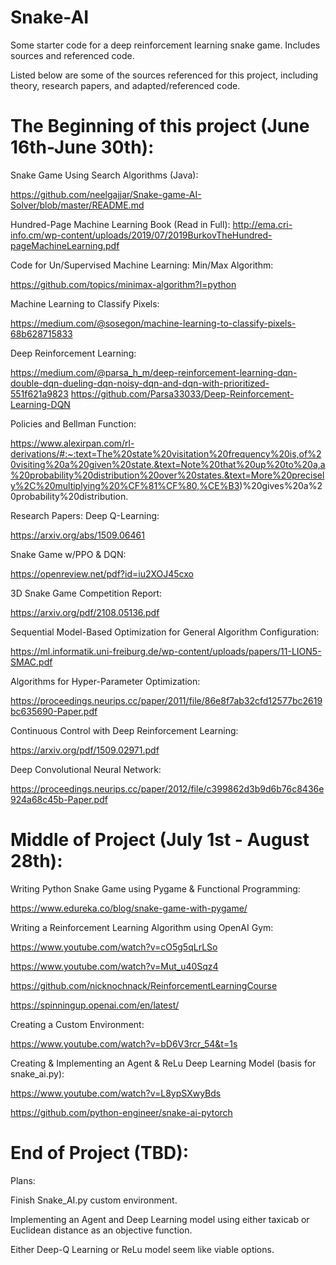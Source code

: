 # Snake-AI
Some starter code for a deep reinforcement learning snake game. Includes sources and referenced code.

Listed below are some of the sources referenced for this project, including theory, research papers, and adapted/referenced code.

# The Beginning of this project (June 16th-June 30th):

Snake Game Using Search Algorithms (Java):

https://github.com/neelgajjar/Snake-game-AI-Solver/blob/master/README.md

Hundred-Page Machine Learning Book (Read in Full):
http://ema.cri-info.cm/wp-content/uploads/2019/07/2019BurkovTheHundred-pageMachineLearning.pdf

Code for Un/Supervised Machine Learning:
  Min/Max Algorithm:
  
  https://github.com/topics/minimax-algorithm?l=python

Machine Learning to Classify Pixels:

https://medium.com/@sosegon/machine-learning-to-classify-pixels-68b628715833

Deep Reinforcement Learning:

https://medium.com/@parsa_h_m/deep-reinforcement-learning-dqn-double-dqn-dueling-dqn-noisy-dqn-and-dqn-with-prioritized-551f621a9823
https://github.com/Parsa33033/Deep-Reinforcement-Learning-DQN

Policies and Bellman Function:

https://www.alexirpan.com/rl-derivations/#:~:text=The%20state%20visitation%20frequency%20is,of%20visiting%20a%20given%20state.&text=Note%20that%20up%20to%20a,a%20probability%20distribution%20over%20states.&text=More%20precisely%2C%20multiplying%20%CF%81%CF%80,%CE%B3)%20gives%20a%20probability%20distribution.




Research Papers:
  Deep Q-Learning:
  
  https://arxiv.org/abs/1509.06461
  
  Snake Game w/PPO & DQN:
  
  https://openreview.net/pdf?id=iu2XOJ45cxo
  
  3D Snake Game Competition Report:
  
  https://arxiv.org/pdf/2108.05136.pdf
  
  Sequential Model-Based Optimization for General Algorithm Configuration:
  
  https://ml.informatik.uni-freiburg.de/wp-content/uploads/papers/11-LION5-SMAC.pdf
  
  Algorithms for Hyper-Parameter Optimization:
  
  https://proceedings.neurips.cc/paper/2011/file/86e8f7ab32cfd12577bc2619bc635690-Paper.pdf
  
  Continuous Control with Deep Reinforcement Learning:
  
  https://arxiv.org/pdf/1509.02971.pdf
  
  Deep Convolutional Neural Network:
  
  https://proceedings.neurips.cc/paper/2012/file/c399862d3b9d6b76c8436e924a68c45b-Paper.pdf
  
  
  
  
  
# Middle of Project (July 1st - August 28th):

  Writing Python Snake Game using Pygame & Functional Programming:
  
  https://www.edureka.co/blog/snake-game-with-pygame/
  
  Writing a Reinforcement Learning Algorithm using OpenAI Gym:
  
  https://www.youtube.com/watch?v=cO5g5qLrLSo
  
  https://www.youtube.com/watch?v=Mut_u40Sqz4
  
  https://github.com/nicknochnack/ReinforcementLearningCourse
  
  https://spinningup.openai.com/en/latest/
  
  Creating a Custom Environment:
  
  https://www.youtube.com/watch?v=bD6V3rcr_54&t=1s
  
  Creating & Implementing an Agent & ReLu Deep Learning Model (basis for snake_ai.py):
  
  https://www.youtube.com/watch?v=L8ypSXwyBds
  
  https://github.com/python-engineer/snake-ai-pytorch
  
  # End of Project (TBD):
  Plans:
  
  Finish Snake_AI.py custom environment.
    
  Implementing an Agent and Deep Learning model using either taxicab or Euclidean distance as an objective function.
    
  Either Deep-Q Learning or ReLu model seem like viable options.
